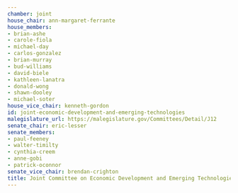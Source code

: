 ```yaml
---
chamber: joint
house_chair: ann-margaret-ferrante
house_members:
- brian-ashe
- carole-fiola
- michael-day
- carlos-gonzalez
- brian-murray
- bud-williams
- david-biele
- kathleen-lanatra
- donald-wong
- shawn-dooley
- michael-soter
house_vice_chair: kenneth-gordon
id: joint-economic-development-and-emerging-technologies
malegislature_url: https://malegislature.gov/Committees/Detail/J12
senate_chair: eric-lesser
senate_members:
- paul-feeney
- walter-timilty
- cynthia-creem
- anne-gobi
- patrick-oconnor
senate_vice_chair: brendan-crighton
title: Joint Committee on Economic Development and Emerging Technologies
---
```


